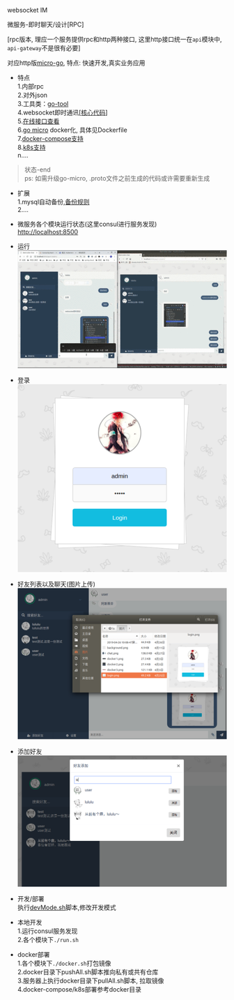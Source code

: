 websocket IM  

微服务-即时聊天/设计[RPC]  

[rpc版本, 理应一个服务提供rpc和http两种接口, 这里http接口统一在`api`模块中, `api-gateway`不是很有必要]  

对应http版[micro-go](https://github.com/dreamlu/micro-go), 特点: 快速开发,真实业务应用  

- 特点  
1.内部rpc  
2.对外json  
3.工具类：[go-tool](https://github.com/dreamlu/go-tool)  
4.websocket即时通讯[[核心代码](./api/controllers/chat/chatWs.go)]  
5.[在线接口查看](https://www.eolinker.com/#/share/index?shareCode=jH4ISr)  
6.[go micro](https://github.com/micro/go-micro) docker化, 具体见Dockerfile  
7.[docker-compose支持](docker/docker-compose.yaml)   
8.[k8s支持](docker/k8s/README.md)  
n....  

> 状态-end    
> ps: 如需升级go-micro, .proto文件之前生成的代码或许需要重新生成  

- 扩展  
1.mysql自动备份,[备份规则](docker/mysql/bak.sh)  
2....  

- 微服务各个模块运行状态(这里consul进行服务发现)  
[http://localhost:8500](http://localhost:8500)

- 运行  
![websocket聊天](front-srv/static/img/chat.gif)

- 登录  
![登录页面](common-srv/static/img/login.png)  

- 好友列表以及聊天(图片上传)  
![好友列表](common-srv/static/img/fileUpLoad.png)  

- 添加好友  
![添加好友](common-srv/static/img/addFriend.png)  

- 开发/部署  
执行[devMode.sh](devMode.sh)脚本,修改开发模式  

- 本地开发  
1.运行consul服务发现    
2.各个模块下`./run.sh `    

- docker部署  
1.各个模块下`./docker.sh`打包镜像  
2.docker目录下pushAll.sh脚本推向私有或共有仓库  
3.服务器上执行docker目录下pullAll.sh脚本, 拉取镜像  
4.docker-compose/k8s部署参考docker目录  
